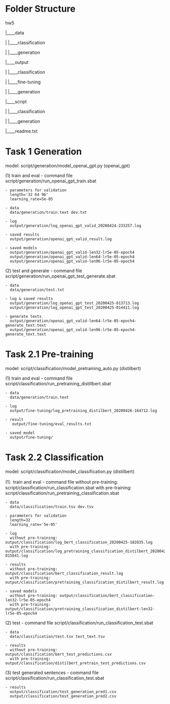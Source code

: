 # Folder Structure
hw5

|____data

| |____classification

| |____generation

|____output

| |____classification

| |____fine-tuning

| |____generation

|____script

| |____classification

| |____generation

|____readme.txt

 
# Task 1 Generation

model: script/generation/model_openai_gpt.py (openai_gpt)

(1) train and eval
    - command file
      script/generation/run_openai_gpt_train.sbat

    - parameters for validation
      length='32 64 96'
      learning_rate=5e-05

    - data
      data/generation/train.text dev.txt

    - log
      output/generation/log_openai_gpt_valid_20200424-233257.log

    - saved results
      output/generation/openai_gpt_valid_result.log

    - saved models
      output/generation/openai_gpt_valid-len32-lr5e-05-epoch4
      output/generation/openai_gpt_valid-len64-lr5e-05-epoch4
      output/generation/openai_gpt_valid-len96-lr5e-05-epoch4

(2) test and generate
    - command file
      script/generation/run_openai_gpt_test_generate.sbat

    - data
      data/generation/test.txt

    - log & saved results
      output/generation/log_openai_gpt_test_20200425-013713.log
      output/generation/log_openai_gpt_test_20200425-014411.log

    - generate texts
      output/generation/openai_gpt_valid-len64-lr5e-05-epoch4-generate_text.text
      output/generation/openai_gpt_valid-len96-lr5e-05-epoch4-generate_text.text


# Task 2.1 Pre-training

model: script/classification/model_pretraining_auto.py (distilbert)

(1) train and eval
    - command file
      script/classification/run_pretraining_distillbert.sbat

    - data
      data/generation/train.text

    - log
      output/fine-tuning/log_pretraining_distilbert_20200426-164712.log

    - result
       output/fine-tuning/eval_results.txt

    - saved model
      output/fine-tuning/


# Task 2.2 Classification

model: script/classification/model_classification.py (distilbert)

(1）train and eval
    - command file
      without pre-training: script/classification/run_classification.sbat
      with pre-training: script/classification/run_pretraining_classification.sbat

    - data
      data/classification/train.tsv dev.tsv

    - parameters for validation
      length=32
      learning_rate='5e-05'

    - log
      without pre-training: output/classification/log_bert_classification_20200425-182835.log
      with pre-training: output/classification/log_pretraining_classification_distilbert_20200427-015841.log

    - results
      without pre-training: output/classification/bert_classification_result.log
      with pre-training: output/classification/pretraining_classification_distilbert_result.log

    - saved models
      without pre-training: output/classification/bert_classification-len32-lr5e-05-epoch4
      with pre-training: output/classification/pretraining_classification_distilbert-len32-lr5e-05-epoch4


(2) test
    - command file
      script/classification/run_classification_test.sbat

    - data
      data/classification/test.tsv test_text.tsv

    - results
      without pre-training: output/classification/bert_test_predictions.csv
      with pre-training: output/classification/distilbert_pretrain_test_predictions.csv


(3) test generated sentences
    - command file
      script/classification/run_classification_test.sbat

    - results
      output/classification/test_generation_pred1.csv
      output/classification/test_generation_pred2.csv

